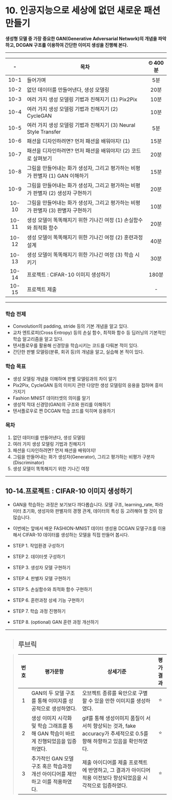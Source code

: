 # 10. 인공지능으로 세상에 없던 새로운 패션 만들기

**생성형 모델 중 가장 중요한 GAN(Generative Adversarial Network)의 개념을 파악하고, DCGAN 구조를 이용하여 간단한 이미지 생성을 진행해 본다.**

---

|-|목차|⏲ 400분|
|:---:|---|:---:|
|10-1| 들어가며 | 5분|
|10-2| 없던 데이터를 만들어낸다, 생성 모델링 | 20분|
|10-3| 여러 가지 생성 모델링 기법과 친해지기 (1) Pix2Pix | 10분|
|10-4| 여러 가지 생성 모델링 기법과 친해지기 (2) CycleGAN | 10분|
|10-5| 여러 가지 생성 모델링 기법과 친해지기 (3) Neural Style Transfer | 5분|
|10-6| 패션을 디자인하려면? 먼저 패션을 배워야지! (1) | 15분|
|10-7| 패션을 디자인하려면? 먼저 패션을 배워야지! (2) 코드로 살펴보기 | 20분|
|10-8| 그림을 만들어내는 화가 생성자, 그리고 평가하는 비평가 판별자 (1) GAN 이해하기 | 15분|
|10-9| 그림을 만들어내는 화가 생성자, 그리고 평가하는 비평가 판별자 (2) 생성자 구현하기 | 20분|
|10-10| 그림을 만들어내는 화가 생성자, 그리고 평가하는 비평가 판별자 (3) 판별자 구현하기 | 10분|
|10-11| 생성 모델이 똑똑해지기 위한 기나긴 여정 (1) 손실함수와 최적화 함수 | 20분|
|10-12| 생성 모델이 똑똑해지기 위한 기나긴 여정 (2) 훈련과정 설계 | 40분|
|10-13| 생성 모델이 똑똑해지기 위한 기나긴 여정 (3) 학습 시키기 | 30분|
|10-14| 프로젝트 : CIFAR-10 이미지 생성하기 | 180분|
|10-15| 프로젝트 제출|-|

---

### 학습 전제

- Convolution의 padding, stride 등의 기본 개념을 알고 있다.
- 교차 엔트로피(Cross Entropy) 등의 손실 함수, 최적화 함수 등 딥러닝의 기본적인 학습 알고리즘을 알고 있다.
- 텐서플로우를 활용해 신경망을 학습시키는 코드를 다뤄본 적이 있다.
- 간단한 판별 모델링(분류, 회귀 등)의 개념을 알고, 실습해 본 적이 있다.

### 학습 목표

- 생성 모델링 개념을 이해하며 판별 모델링과의 차이 알기
- Pix2Pix, CycleGAN 등의 이미지 관련 다양한 생성 모델링의 응용을 접하며 흥미 가지기
- Fashion MNIST 데이터셋의 의미를 알기
- 생성적 적대 신경망(GAN)의 구조와 원리를 이해하기
- 텐서플로우로 짠 DCGAN 학습 코드를 익히며 응용하기

### 목차

1. 없던 데이터를 만들어낸다, 생성 모델링
2. 여러 가지 생성 모델링 기법과 친해지기
3. 패션을 디자인하려면? 먼저 패션을 배워야지!
4. 그림을 만들어내는 화가 생성자(Generator), 그리고 평가하는 비평가 구분자(Discriminator)
5. 생성 모델이 똑똑해지기 위한 기나긴 여정

---

## 10-14.프로젝트 : CIFAR-10 이미지 생성하기

- GAN을 학습하는 과정은 보기보다 까다롭습니다. 모델 구조, learning_rate, 파라미터 초기화, 생성자와 판별자의 경쟁 관계, 데이터의 특성 등 고려해야 할 것이 참 많습니다.
- 이번에는 앞에서 배운 FASHION-MNIST 데이터 생성용 DCGAN 모델구조를 이용해서 CIFAR-10 데이터를 생성하는 모델을 직접 만들어 봅시다.

- STEP 1. 작업환경 구성하기
- STEP 2. 데이터셋 구성하기
- STEP 3. 생성자 모델 구현하기
- STEP 4. 판별자 모델 구현하기
- STEP 5. 손실함수와 최적화 함수 구현하기
- STEP 6. 훈련과정 상세 기능 구현하기
- STEP 7. 학습 과정 진행하기
- STEP 8. (optional) GAN 훈련 과정 개선하기

---

>## **루브릭**

>|번호|평가문항|상세기준|평가결과|
>|:---:|---|---|:---:|
>|1|GAN의 두 모델 구조를 통해 이미지를 성공적으로 생성하였다.|오브젝트 종류를 육안으로 구별할 수 있을 만한 이미지를 생성하였다.|⭐|
>|2|생성 이미지 시각화 및 학습 그래프를 통해 GAN 학습이 바르게 진행되었음을 입증하였다.|gif를 통해 생성이미지 품질이 서서히 향상되는 것과, fake accuracy가 추세적으로 0.5를 향해 하향하고 있음을 확인하였다.|⭐|
>|3|추가적인 GAN 모델구조 혹은 학습과정 개선 아이디어를 제안하고 이를 적용하였다.|제출 아이디어를 제출 프로젝트에 반영하고, 그 결과가 아이디어 적용 이전보다 향상되었음을 시각적으로 입증하였다.|⭐|
